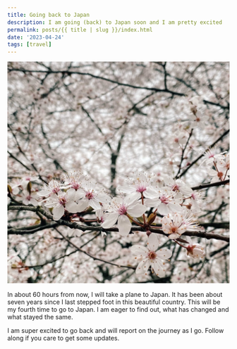 ```yaml
---
title: Going back to Japan
description: I am going (back) to Japan soon and I am pretty excited
permalink: posts/{{ title | slug }}/index.html
date: '2023-04-24'
tags: [travel]
---
```


![Picture of Cherry Blossoms](/images/japan0/2023-03-25_171013_00.jpg)

In about 60 hours from now, I will take a plane to Japan.
It has been about seven years since I last stepped foot in this beautiful country.
This will be my fourth time to go to Japan. I am eager to find out, what has changed and what stayed the same.

I am super excited to go back and will report on the journey as I go. Follow along if you care to get some updates.
